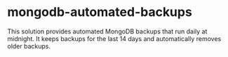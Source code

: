 # mongodb-automated-backups
This solution provides automated MongoDB backups that run daily at midnight. It keeps backups for the last 14 days and automatically removes older backups.
